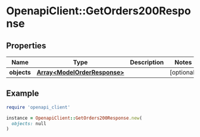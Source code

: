 # OpenapiClient::GetOrders200Response

## Properties

| Name | Type | Description | Notes |
| ---- | ---- | ----------- | ----- |
| **objects** | [**Array&lt;ModelOrderResponse&gt;**](ModelOrderResponse.md) |  | [optional] |

## Example

```ruby
require 'openapi_client'

instance = OpenapiClient::GetOrders200Response.new(
  objects: null
)
```

